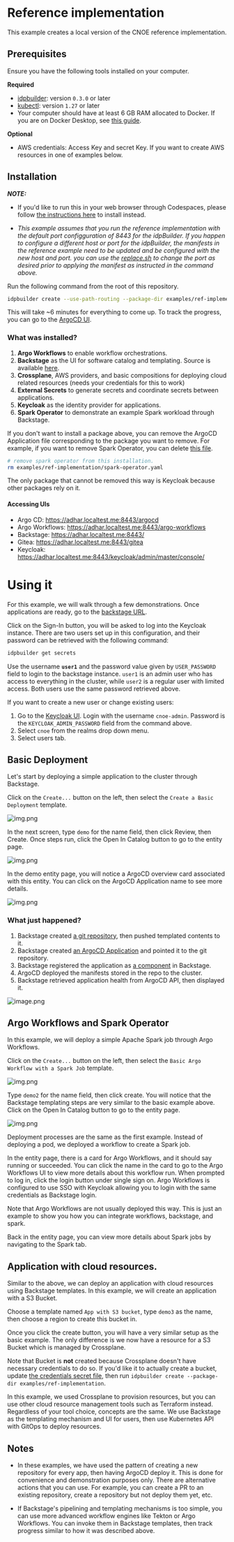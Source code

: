 # Reference implementation 

This example creates a local version of the CNOE reference implementation.

## Prerequisites

Ensure you have the following tools installed on your computer.

**Required**

- [idpbuilder](https://github.com/cnoe-io/idpbuilder/releases/latest): version `0.3.0` or later
- [kubectl](https://kubernetes.io/docs/tasks/tools/#kubectl): version `1.27` or later
- Your computer should have at least 6 GB RAM allocated to Docker. If you are on Docker Desktop, see [this guide](https://docs.docker.com/desktop/settings/mac/).

**Optional**

- AWS credentials: Access Key and secret Key. If you want to create AWS resources in one of examples below.

## Installation

**_NOTE:_**
- If you'd like to run this in your web browser through Codespaces, please follow [the instructions here](./codespaces.md) to install instead. 

- _This example assumes that you run the reference implementation with the default port configguration of 8443 for the idpBuilder.
If you happen to configure a different host or port for the idpBuilder, the manifests in the reference example need to be updated
and be configured with the new host and port. you can use the [replace.sh](replace.sh) to change the port as desired prior to applying the manifest as instructed in the command above._

Run the following command from the root of this repository.

```bash
idpbuilder create --use-path-routing --package-dir examples/ref-implementation
```

This will take ~6 minutes for everything to come up. To track the progress, you can go to the [ArgoCD UI](https://adhar.localtest.me:8443/argocd/applications).

### What was installed?

1. **Argo Workflows** to enable workflow orchestrations.
2. **Backstage** as the UI for software catalog and templating. Source is available [here](https://github.com/cnoe-io/backstage-app).
3. **Crossplane**, AWS providers, and basic compositions for deploying cloud related resources (needs your credentials for this to work)
4. **External Secrets** to generate secrets and coordinate secrets between applications.
5. **Keycloak** as the identity provider for applications.
6. **Spark Operator** to demonstrate an example Spark workload through Backstage.

If you don't want to install a package above, you can remove the ArgoCD Application file corresponding to the package you want to remove.
For example, if you want to remove Spark Operator, you can delete [this file](./spark-operator.yaml).

```bash
# remove spark operator from this installation.
rm examples/ref-implementation/spark-operator.yaml
```

The only package that cannot be removed this way is Keycloak because other packages rely on it. 


#### Accessing UIs
- Argo CD: https://adhar.localtest.me:8443/argocd
- Argo Workflows: https://adhar.localtest.me:8443/argo-workflows
- Backstage: https://adhar.localtest.me:8443/
- Gitea: https://adhar.localtest.me:8443/gitea
- Keycloak: https://adhar.localtest.me:8443/keycloak/admin/master/console/

# Using it

For this example, we will walk through a few demonstrations. Once applications are ready, go to the [backstage URL](https://adhar.localtest.me:8443).

Click on the Sign-In button, you will be asked to log into the Keycloak instance. There are two users set up in this 
configuration, and their password can be retrieved with the following command:

```bash
idpbuilder get secrets
```

Use the username **`user1`** and the password value given by `USER_PASSWORD` field to login to the backstage instance.
`user1` is an admin user who has access to everything in the cluster, while `user2` is a regular user with limited access.
Both users use the same password retrieved above.

If you want to create a new user or change existing users:

1. Go to the [Keycloak UI](https://adhar.localtest.me:8443/keycloak/admin/master/console/). 
Login with the username `cnoe-admin`. Password is the `KEYCLOAK_ADMIN_PASSWORD` field from the command above. 
2. Select `cnoe` from the realms drop down menu.
3. Select users tab.


## Basic Deployment

Let's start by deploying a simple application to the cluster through Backstage.

Click on the `Create...` button on the left, then select the `Create a Basic Deployment` template.

![img.png](images/backstage-templates.png)


In the next screen, type `demo` for the name field, then click Review, then Create. 
Once steps run, click the Open In Catalog button to go to the entity page. 

![img.png](images/basic-template-flow.png)

In the demo entity page, you will notice a ArgoCD overview card associated with this entity. 
You can click on the ArgoCD Application name to see more details.

![img.png](images/demo-entity.png)

### What just happened?

1. Backstage created [a git repository](https://adhar.localtest.me:8443/gitea/giteaAdmin/demo), then pushed templated contents to it.
2. Backstage created [an ArgoCD Application](https://adhar.localtest.me:8443/argocd/applications/argocd/demo?) and pointed it to the git repository.
3. Backstage registered the application as [a component](https://adhar.localtest.me:8443/gitea/giteaAdmin/demo/src/branch/main/catalog-info.yaml) in Backstage.
4. ArgoCD deployed the manifests stored in the repo to the cluster.
5. Backstage retrieved application health from ArgoCD API, then displayed it.

![image.png](images/basic-deployment.png)


## Argo Workflows and Spark Operator

In this example, we will deploy a simple Apache Spark job through Argo Workflows.

Click on the `Create...` button on the left, then select the `Basic Argo Workflow with a Spark Job` template.

![img.png](images/backstage-templates-spark.png)

Type `demo2` for the name field, then click create. You will notice that the Backstage templating steps are very similar to the basic example above.
Click on the Open In Catalog button to go to the entity page.

![img.png](images/demo2-entity.png)

Deployment processes are the same as the first example. Instead of deploying a pod, we deployed a workflow to create a Spark job.

In the entity page, there is a card for Argo Workflows, and it should say running or succeeded. 
You can click the name in the card to go to the Argo Workflows UI to view more details about this workflow run. 
When prompted to log in, click the login button under single sign on. Argo Workflows is configured to use SSO with Keycloak allowing you to login with the same credentials as Backstage login.

Note that Argo Workflows are not usually deployed this way. This is just an example to show you how you can integrate workflows, backstage, and spark.

Back in the entity page, you can view more details about Spark jobs by navigating to the Spark tab.

## Application with cloud resources.

Similar to the above, we can deploy an application with cloud resources using Backstage templates.
In this example, we will create an application with a S3 Bucket.

Choose a template named `App with S3 bucket`, type `demo3` as the name, then choose a region to create this bucket in.

Once you click the create button, you will have a very similar setup as the basic example. 
The only difference is we now have a resource for a S3 Bucket which is managed by Crossplane.

Note that Bucket is **not** created because Crossplane doesn't have necessary credentials to do so.
If you'd like it to actually create a bucket, update [the credentials secret file](crossplane-providers/provider-secret.yaml), then run `idpbuilder create --package-dir examples/ref-implementation`.

In this example, we used Crossplane to provision resources, but you can use other cloud resource management tools such as Terraform instead. 
Regardless of your tool choice, concepts are the same. We use Backstage as the templating mechanism and UI for users, then use Kubernetes API with GitOps to deploy resources. 

## Notes

- In these examples, we have used the pattern of creating a new repository for every app, then having ArgoCD deploy it.
This is done for convenience and demonstration purposes only. There are alternative actions that you can use. 
For example, you can create a PR to an existing repository, create a repository but not deploy them yet, etc.

- If Backstage's pipelining and templating mechanisms is too simple, you can use more advanced workflow engines like Tekton or Argo Workflows. 
  You can invoke them in Backstage templates, then track progress similar to how it was described above.  
